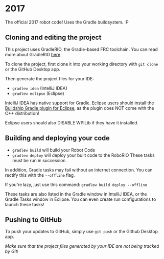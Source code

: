 # 2017
The official 2017 robot code!
Uses the Gradle buildsystem. :P

## Cloning and editing the project

This project uses GradleRIO, the Gradle-based FRC toolchain. You can read more about GradleRIO [here](https://github.com/Open-RIO/GradleRIO).

To clone the project, first clone it into your working directory with ```git clone``` or the GitHub Desktop app.

Then generate the project files for your IDE:
- ```gradlew idea``` (IntelliJ IDEA)
- ```gradlew eclipse``` (Eclipse)

IntelliJ IDEA has native support for Gradle. Eclipse users should install the [Buildship Gradle plugin for Eclipse](http://projects.eclipse.org/projects/tools.buildship), as the plugin does NOT come with the C++ distribution!

Eclipse users should also DISABLE WPILib if they have it installed.

## Building and deploying your code
- ```gradlew build``` will build your Robot Code
- ```gradlew deploy``` will deploy your built code to the RoboRIO
These tasks must be run in succession.

In addition, Gradle tasks may fail without an internet connection.
You can rectify this with the ```--offline``` flag.

If you're lazy, just use this command: ```gradlew build deploy --offline```

These tasks are also listed in the Gradle window in IntelliJ IDEA, or the Gradle Tasks window in Eclipse.
You can even create run configurations to launch these tasks!

## Pushing to GitHub

To push your updates to GitHub, simply use ```git push``` or the Github Desktop app.

*Make sure that the project files generated by your IDE are not being tracked by Git!*